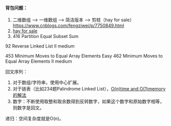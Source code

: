 
#### 背包问题：
1. 二维数组 --> 一维数组 --> 简洁版本 --> 剪枝（hay for sale）
https://www.cnblogs.com/fengziwei/p/7750849.html
2. [hay for sale](
https://blog.csdn.net/Fine_rose/article/details/69577919
)
3. 416 Partition Equal Subset Sum
 


92 Reverse Linked List II medium

453 Minimum Moves to Equal Array Elements   Easy
462 Minimum Moves to Equal Array Elements II  medium


回文序列：
1. 对于数组/字符串，使用中心扩展。
2. 对于链表（比如234题Palindrome Linked List），[O(n)time and O(1)memory的解法](https://leetcode.com/problems/palindrome-linked-list/discuss/64489/Share-my-C%2B%2B-solution-O(n)-time-and-O(1)-memory)
3. 数字：不断使用取整和取余数得到反转数字，如果这个数字和原始数字相等，则数字是回文。


递归：空间复杂度就是O(n)。